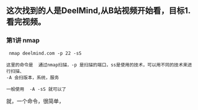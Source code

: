 
## 这次找到的人是DeelMind,从B站视频开始看，目标1.看完视频。

### 第1讲 nmap 

```
 nmap deelmind.com -p 22 -sS 

这里的命令是  通过nmap扫描，-p 是扫描的端口，ss是使用的技术，可以用不同的技术来进行扫描、
-A 会扫版本，系统，服务

一般使用  -A -sS 就可以了
````

就，一个命令，很简单，